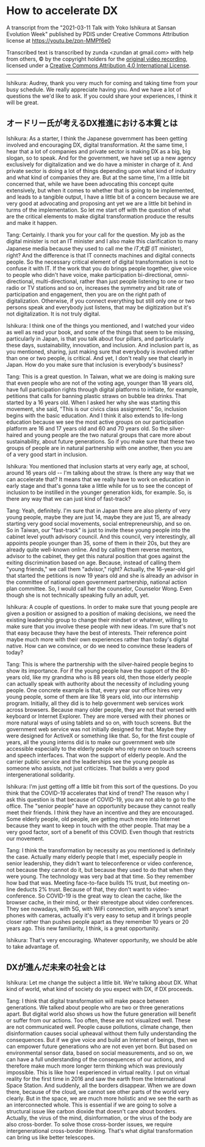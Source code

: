 # How to accelerate DX

A transcript from the "2021-03-11 Talk with Yoko Ishikura at Sansan Evolution Week" published by PDIS under Creative Commons Attribution license at https://youtu.be/zpn-MMPf6e0

Transcribed text is transcribed by zunda &lt;zundan at gmail.com&gt; with help from others, &copy; by the copyright holders for the [original video recording](https://youtu.be/zpn-MMPf6e0), licensed under a [Creative Commons Attribution 4.0 International License](http://creativecommons.org/licenses/by/4.0/).

---

Ishikura: Audrey, thank you very much for coming and taking time from your busy schedule. We really appreciate having you. And we have a lot of questions the we'd like to ask. If you could share your experiences, I think it will be great.

## オードリー氏が考えるDX推進における本質とは

Ishikura: As a starter, I think the Japanese government has been getting involved and encouraging DX, digital transformation. At the same time, I hear that a lot of companies and private sector is making DX as a big, big slogan, so to speak. And for the government, we have set up a new agency exclusively for digitalization and we do have a minister in charge of it. And private sector is doing a lot of things depending upon what kind of industry and what kind of companies they are. But at the same time, I'm a little bit concerned that, while we have been advocating this concept quite extensively, but when it comes to whether that is going to be implemented, and leads to a tangible output, I have a little bit of a concern because we are very good at advocating and proposing ant yet we are a little bit behind in turms of the implementation. So let me start off with the question of what are the critical elements to make digital transformation produce the results and make it happen.

Tang: Certainly. I thank you for your call for the question. My job as the digital minister is not an IT minister and I also make this clarification to many Japanese media because they used to call me the *IT大臣* (IT minister), right? And the difference is that IT connects machines and digital connects people. So the necessary critical element of digital transformation is not to confuse it with IT. If the work that you do brings people together, give voice to people who didn't have voice, make participation bi-directional, omni-directional, multi-directional, rather than just people listening to one or two radio or TV stations and so on, increases the symmetry and bit rate of participation and engagement, then you are on the right path of digitalization. Otherwise, if you connect everything but still only one or two persons speak and everybody just listens, that may be digitization but it's not digitalization. It is not truly digital.

Ishikura: I think one of the things you mentioned, and I watched your video as well as read your book, and some of the things that seem to be missing, particularly in Japan, is that you talk about four pillars, and particularly these days, sustainability, innovation, and inclusion. And inclusion part is, as you mentioned, sharing, just making sure that everybody is involved rather than one or two people, is critical. And yet, I don't really see that clearly in Japan. How do you make sure that inclusion is everybody's business?

Tang: This is a great question. In Taiwan, what we are doing is making sure that even people who are not of the voting age, younger than 18 years old, have full participation rights through digital platforms to initiate, for example, petitions that calls for banning plastic straws on bubble tea drinks. That started by a 16 years old. When I asked her why she was starting this movement, she said, "This is our civics class assignment." So, inclusion begins with the basic education. And I think it also extends to life-long education because we see the most active groups on our participation platform are 16 and 17 years old and 60 and 70 years old. So the silver-haired and young people are the two natural groups that care more about sustainability, about future generations. So if you make sure that these two groups of people are in natural partnership with one another, then you are of a very good start in inclusion.

Ishikura: You mentioned that inclusion starts at very early age, at school, around 16 years old -- I'm talking about the straw. Is there any way that we can accelerate that? It means that we really have to work on education in early stage and that's gonna take a little while for us to see the concept of inclusion to be instilled in the younger generation kids, for example. So, is there any way that we can just kind of fast-track?

Tang: Yeah, definitely. I'm sure that in Japan there are also plenty of very young people, maybe they are just 14, maybe they are just 15, are already starting very good social movements, social entrepreneurship, and so on. So in Taiwan, our "fast-track" is just to invite these young people into the cabinet level youth advisory council. And this council, very interestingly, all appoints people younger than 35, some of them in their 20s, but they are already quite well-known online. And by calling them reverse mentors, advisor to the cabinet, they get this natural position that goes against the exiting discrimination based on age. Because, instead of calling them "young friends," we call them "advisor," right? Actually, the 16-year-old girl that started the petitions is now 19 years old and she is already an advisor in the committee of national open government partnership, national action plan committee. So, I would call her the counselor, Counselor Wong. Even though she is not technically speaking fully an adult, yet.

Ishikura: A couple of questions. In order to make sure that young people are given a position or assigned to a position of making decisions, we need the existing leadership group to change their mindset or whatever, willing to make sure that you involve these people with new ideas. I'm sure that's not that easy because they have the best of interests. Their reference point maybe much more with their own experiences rather than today's digital native. How can we convince, or do we need to convince these leaders of today?

Tang: This is where the partnership with the silver-haired people begins to show its importance. For if the young people have the support of the 80-years old, like my grandma who is 88 years old, then those elderly people can actually speak with authority about the necessity of including young people. One concrete example is that, every year our office hires very young people, some of them are like 18 years old, into our internship program. Initially, all they did is to help government web services work across browsers. Because many older people, they are not that versed with keyboard or Internet Explorer. They are more versed with their phones or more natural ways of using tablets and so on, with touch screens. But the government web service was not initially designed for that. Maybe they were designed for ActiveX or something like that. So, for the first couple of years, all the young interns did is to make our government web site accessible especially to the elderly people who rely more on touch screens and speech interfaces. That won the support of elderly people. And the carrier public service and the leaderships see the young people as someone who assists, not just criticizes. That builds a very good intergenerational solidarity.

Ishikura: I'm just getting off a little bit from this sort of the questions. Do you think that the COVID-19 accelerates that kind of trend? The reason why I ask this question is that because of COVID-19, you are not able to go to the office. The "senior people" have an opportunity because they cannot really meet their friends. I think they have an incentive and they are encouraged. Some elderly people, old people, are getting much more into Internet because they want to keep in touch with the other people. That may be a very good factor, sort of a benefit of this COVID. Even though that restricts our movement.

Tang: I think the transformation by necessity as you mentioned is definitely the case. Actually many elderly people that I met, especially people in senior leadership, they didn't want to teleconference or video conference, not because they cannot do it, but because they used to do that when they were young. The technology was very bad at that time. So they remember how bad that was. Meeting face-to-face builds 1% trust, but meeting on-line deducts 2% trust. Because of that, they don't want to video-conference. So COVID-19 is the great way to clean the cache, like the browser cache, in their mind, or their stereotype about video conferences. They see nowadays, with 5G, with WiFi connection, with anyone's smart phones with cameras, actually it's very easy to setup and it brings people closer rather than pushes people apart as they remember 10 years or 20 years ago. This new familiarity, I think, is a great opportunity.

Ishikura: That's very encouraging. Whatever opportunity, we should be able to take advantage of.

## DXが進んだ未来の社会とは

Ishikura: Let me change the subject a little bit. We're talking about DX. What kind of world, what kind of society do you expect with DX, if DX proceeds.

Tang: I think that digital transformation will make peace between generations. We talked about people who are two or three generations apart. But digital world also shows us how the future generation will benefit or suffer from our actions. Too often, these are not visualized well. These are not communicated well. People cause pollutions, climate change, then disinformation causes social upheaval without them fully understanding the consequences. But if we give voice and build an Internet of beings, then we can empower future generations who are not even yet born. But based on environmental sensor data, based on social measurements, and so on, we can have a full understanding of the consequences of our actions, and therefore make much more longer term thinking which was previously impossible. This is like how I experienced in virtual reality. I put on virtual reality for the first time in 2016 and saw the earth from the International Space Station. And suddenly, all the borders disappear. When we are down there, because of the cloud, we cannot see other parts of the world very clearly. But in the space, we are much more holistic and we see the earth as an interconnected whole. This is essential if we are going to solve a structural issue like carbon dioxide that doesn't care about borders. Actually, the virus of the mind, disinformation, or the virus of the body are also cross-border. To solve those cross-border issues, we require intergenerational cross-border thinking. That's what digital transformation can bring us like better telescopes.
